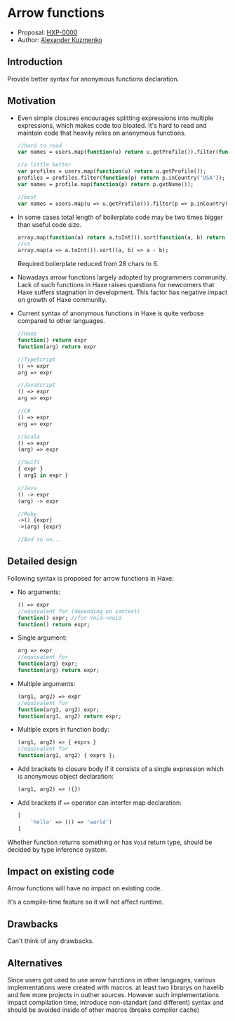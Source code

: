# Arrow functions

* Proposal: [HXP-0000](0000-arrow-functions.md)
* Author: [Alexander Kuzmenko](https://github.com/RealyUniqueName)

## Introduction

Provide better syntax for anonymous functions declaration. 

## Motivation

* Even simple closures encourages splitting expressions into multiple expressions, which makes code too bloated.
    It's hard to read and maintain code that heavily relies on anonymous functions.
    ```haxe
    //hard to read
    var names = users.map(function(u) return u.getProfile()).filter(function(p) return p.inCountry('USA')).map(function(p) return p.getName());
    
    //a little better
    var profiles = users.map(function(u) return u.getProfile());
    profiles = profiles.filter(function(p) return p.inCountry('USA'));    
    var names = profile.map(function(p) return p.getName());

    //best
    var names = users.map(u => u.getProfile()).filter(p => p.inCountry('USA')).map(p => p.getName());
    ```

* In some cases total length of boilerplate code may be two times bigger than useful code size.
    ```haxe
    array.map(function(a) return a.toInt()).sort(function(a, b) return a - b);
    //vs
    array.map(a => a.toInt()).sort((a, b) => a - b);
    ```
    Required boilerplate reduced from 28 chars to 6. 

* Nowadays arrow functions largely adopted by programmers community. 
    Lack of such functions in Haxe raises questions for newcomers that Haxe suffers stagnation in development.
    This factor has negative impact on growth of Haxe community.  

* Current syntax of anonymous functions in Haxe is quite verbose compared to other languages.
    ```haxe
    //Haxe
    function() return expr
    function(arg) return expr
    
    //TypeScript
    () => expr
    arg => expr

    //JavaScript
    () => expr
    arg => expr

    //C#
    () => expr
    arg => expr

    //Scala
    () => expr
    (arg) => expr

    //Swift
    { expr }
    { arg1 in expr }

    //Java
    () -> expr
    (arg) -> expr

    //Ruby
    ->() {expr}
    ->(arg) {expr}

    //And so on...
    ```

## Detailed design

Following syntax is proposed for arrow functions in Haxe: 

* No arguments:

    ```haxe
    () => expr
    //equivalent for (depending on context)
    function() expr; //for Void->Void
    function() return expr;
    ```
    
* Single argument:

    ```haxe
    arg => expr
    //equivalent for
    function(arg) expr;
    function(arg) return expr;
    ```

* Multiple arguments:

    ```haxe
    (arg1, arg2) => expr
    //equivalent for
    function(arg1, arg2) expr;
    function(arg1, arg2) return expr;
    ```

* Multiple exprs in function body:

    ```haxe
    (arg1, arg2) => { exprs }
    //equivalent for
    function(arg1, arg2) { exprs };
    ```

* Add brackets to closure body if it consists of a single expression which is anonymous object declaration:

    ```haxe
    (arg1, arg2) => ({})
    ```

* Add brackets if `=>` operator can interfer map declaration:

    ```haxe
    [
        'hello' => (() => 'world')
    ]
    ```

Whether function returns something or has `Void` return type, should be decided by type inference system. 

## Impact on existing code

Arrow functions will have no impact on existing code.

It's a compile-time feature so it will not affect runtime.

## Drawbacks

Can't think of any drawbacks.

## Alternatives

Since users got used to use arrow functions in other languages, various implementations were created with macros: at least two librarys on haxelib
and few more projects in outher sources.
However such implementations impact compilation time, introduce non-standart (and different) syntax and should be avoided inside of other macros (breaks compiler cache)  
